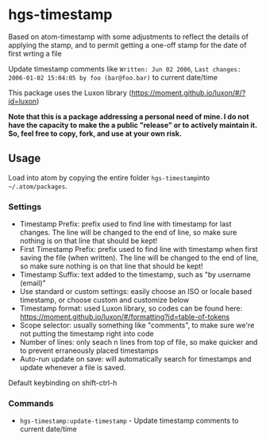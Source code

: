 # hgs-timestamp

Based on atom-timestamp with some adjustments to reflect the details
of applying the stamp, and to permit getting a one-off stamp for the
date of first wrting a file

Update timestamp comments like `Written: Jun 02 2006`, `Last changes: 2006-01-02 15:04:05 by foo (bar@foo.bar)` to current date/time

This package uses the Luxon library (https://moment.github.io/luxon/#/?id=luxon)

**Note that this is a package addressing a personal need of mine. I do not have the capacity to make the a public "release" or to actively maintain it. So, feel free to copy, fork, and use at your own risk.**

## Usage

Load into atom by copying the entire folder `hgs-timestamp`into `~/.atom/packages`.

### Settings

* Timestamp Prefix: prefix used to find line with timestamp for last changes. The line will be changed to the end of line, so make sure nothing is on that line that should be kept! 
* First Timestamp Prefix: prefix used to find line with timestamp when first saving the file (when written). The line will be changed to the end of line, so make sure nothing is on that line that should be kept! 
* Timestamp Suffix: text added to the timestamp, such as "by username (email)"
* Use standard or custom settings: easily choose an ISO or locale based timestamp, or choose custom and customize below
* Timestamp format: used Luxon library, so codes can be found here: https://moment.github.io/luxon/#/formatting?id=table-of-tokens
* Scope selector: usually something like "comments", to make sure we're not putting the timestamp right into code
* Number of lines: only seach n lines from top of file, so make quicker and to prevent erraneously placed timestamps
* Auto-run update on save: will automatically search for timestamps and update whenever a file is saved.

Default keybinding on shift-ctrl-h

### Commands

* `hgs-timestamp:update-timestamp` - Update timestamp comments to current date/time
